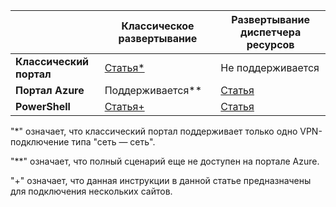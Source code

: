 |  | **Классическое развертывание** | **Развертывание диспетчера ресурсов** |
| --- | --- | --- |
| **Классический портал** |[Статья*](../articles/vpn-gateway/vpn-gateway-site-to-site-create.md) |Не поддерживается |
| **Портал Azure** |Поддерживается** |[Статья](../articles/vpn-gateway/vpn-gateway-howto-site-to-site-resource-manager-portal.md) |
| **PowerShell** |[Статья+](../articles/vpn-gateway/vpn-gateway-multi-site.md) |[Статья](../articles/vpn-gateway/vpn-gateway-create-site-to-site-rm-powershell.md) |

"*" означает, что классический портал поддерживает только одно VPN-подключение типа "сеть — сеть".

"**" означает, что полный сценарий еще не доступен на портале Azure.

"+" означает, что данная инструкции в данной статье предназначены для подключения нескольких сайтов.

<!---HONumber=AcomDC_0921_2016-->